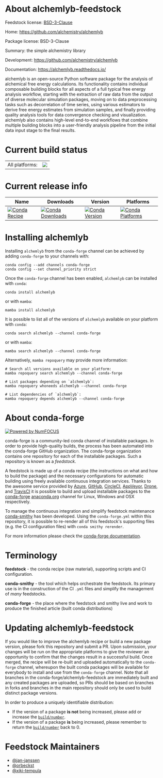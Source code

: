 About alchemlyb-feedstock
=========================

Feedstock license: [BSD-3-Clause](https://github.com/conda-forge/alchemlyb-feedstock/blob/main/LICENSE.txt)

Home: https://github.com/alchemistry/alchemlyb

Package license: BSD-3-Clause

Summary: the simple alchemistry library

Development: https://github.com/alchemistry/alchemlyb

Documentation: https://alchemlyb.readthedocs.io/

alchemlyb is an open-source Python software package for
the analysis of alchemical free energy calculations. Its
functionality contains individual composable building
blocks for all aspects of a full typical free energy
analysis workflow, starting with the extraction of raw
data from the output of diverse molecular simulation
packages, moving on to data preprocessing tasks such as
decorrelation of time series, using various estimators to
derive free energy estimates from simulation samples, and
finally providing quality analysis tools for data
convergence checking and visualization. alchemlyb also
contains high-level end-to-end workflows that combine
multiple building blocks into a user-friendly analysis
pipeline from the initial data input stage to the final
results.


Current build status
====================


<table><tr><td>All platforms:</td>
    <td>
      <a href="https://dev.azure.com/conda-forge/feedstock-builds/_build/latest?definitionId=16170&branchName=main">
        <img src="https://dev.azure.com/conda-forge/feedstock-builds/_apis/build/status/alchemlyb-feedstock?branchName=main">
      </a>
    </td>
  </tr>
</table>

Current release info
====================

| Name | Downloads | Version | Platforms |
| --- | --- | --- | --- |
| [![Conda Recipe](https://img.shields.io/badge/recipe-alchemlyb-green.svg)](https://anaconda.org/conda-forge/alchemlyb) | [![Conda Downloads](https://img.shields.io/conda/dn/conda-forge/alchemlyb.svg)](https://anaconda.org/conda-forge/alchemlyb) | [![Conda Version](https://img.shields.io/conda/vn/conda-forge/alchemlyb.svg)](https://anaconda.org/conda-forge/alchemlyb) | [![Conda Platforms](https://img.shields.io/conda/pn/conda-forge/alchemlyb.svg)](https://anaconda.org/conda-forge/alchemlyb) |

Installing alchemlyb
====================

Installing `alchemlyb` from the `conda-forge` channel can be achieved by adding `conda-forge` to your channels with:

```
conda config --add channels conda-forge
conda config --set channel_priority strict
```

Once the `conda-forge` channel has been enabled, `alchemlyb` can be installed with `conda`:

```
conda install alchemlyb
```

or with `mamba`:

```
mamba install alchemlyb
```

It is possible to list all of the versions of `alchemlyb` available on your platform with `conda`:

```
conda search alchemlyb --channel conda-forge
```

or with `mamba`:

```
mamba search alchemlyb --channel conda-forge
```

Alternatively, `mamba repoquery` may provide more information:

```
# Search all versions available on your platform:
mamba repoquery search alchemlyb --channel conda-forge

# List packages depending on `alchemlyb`:
mamba repoquery whoneeds alchemlyb --channel conda-forge

# List dependencies of `alchemlyb`:
mamba repoquery depends alchemlyb --channel conda-forge
```


About conda-forge
=================

[![Powered by
NumFOCUS](https://img.shields.io/badge/powered%20by-NumFOCUS-orange.svg?style=flat&colorA=E1523D&colorB=007D8A)](https://numfocus.org)

conda-forge is a community-led conda channel of installable packages.
In order to provide high-quality builds, the process has been automated into the
conda-forge GitHub organization. The conda-forge organization contains one repository
for each of the installable packages. Such a repository is known as a *feedstock*.

A feedstock is made up of a conda recipe (the instructions on what and how to build
the package) and the necessary configurations for automatic building using freely
available continuous integration services. Thanks to the awesome service provided by
[Azure](https://azure.microsoft.com/en-us/services/devops/), [GitHub](https://github.com/),
[CircleCI](https://circleci.com/), [AppVeyor](https://www.appveyor.com/),
[Drone](https://cloud.drone.io/welcome), and [TravisCI](https://travis-ci.com/)
it is possible to build and upload installable packages to the
[conda-forge](https://anaconda.org/conda-forge) [anaconda.org](https://anaconda.org/)
channel for Linux, Windows and OSX respectively.

To manage the continuous integration and simplify feedstock maintenance
[conda-smithy](https://github.com/conda-forge/conda-smithy) has been developed.
Using the ``conda-forge.yml`` within this repository, it is possible to re-render all of
this feedstock's supporting files (e.g. the CI configuration files) with ``conda smithy rerender``.

For more information please check the [conda-forge documentation](https://conda-forge.org/docs/).

Terminology
===========

**feedstock** - the conda recipe (raw material), supporting scripts and CI configuration.

**conda-smithy** - the tool which helps orchestrate the feedstock.
                   Its primary use is in the construction of the CI ``.yml`` files
                   and simplify the management of *many* feedstocks.

**conda-forge** - the place where the feedstock and smithy live and work to
                  produce the finished article (built conda distributions)


Updating alchemlyb-feedstock
============================

If you would like to improve the alchemlyb recipe or build a new
package version, please fork this repository and submit a PR. Upon submission,
your changes will be run on the appropriate platforms to give the reviewer an
opportunity to confirm that the changes result in a successful build. Once
merged, the recipe will be re-built and uploaded automatically to the
`conda-forge` channel, whereupon the built conda packages will be available for
everybody to install and use from the `conda-forge` channel.
Note that all branches in the conda-forge/alchemlyb-feedstock are
immediately built and any created packages are uploaded, so PRs should be based
on branches in forks and branches in the main repository should only be used to
build distinct package versions.

In order to produce a uniquely identifiable distribution:
 * If the version of a package **is not** being increased, please add or increase
   the [``build/number``](https://docs.conda.io/projects/conda-build/en/latest/resources/define-metadata.html#build-number-and-string).
 * If the version of a package **is** being increased, please remember to return
   the [``build/number``](https://docs.conda.io/projects/conda-build/en/latest/resources/define-metadata.html#build-number-and-string)
   back to 0.

Feedstock Maintainers
=====================

* [@jan-janssen](https://github.com/jan-janssen/)
* [@orbeckst](https://github.com/orbeckst/)
* [@xiki-tempula](https://github.com/xiki-tempula/)


